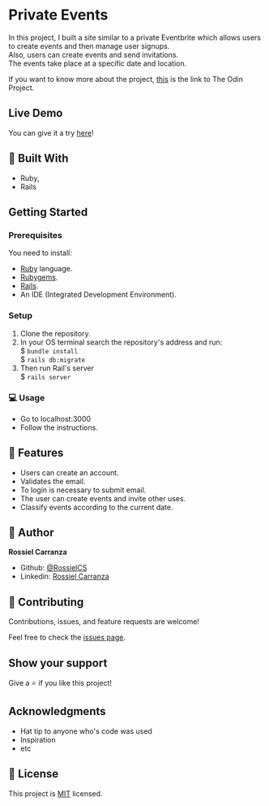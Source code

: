 # Private Events
In this project, I built a site similar to a private Eventbrite which allows users to create events and then manage user signups.   
Also, users can create events and send invitations.    
The events take place at a specific date and location.   

If you want to know more about the project, [this](https://www.theodinproject.com/courses/ruby-on-rails/lessons/associations) is the link to The Odin Project.

## Live Demo
You can give it a try [here](https://obscure-harbor-97122.herokuapp.com/)!

## :hammer:  Built With
- Ruby,
- Rails

## Getting Started

### Prerequisites
You need to install:
- [Ruby](https://www.ruby-lang.org/en/documentation/installation/) language.
- [Rubygems](https://rubygems.org/pages/download).
- [Rails](https://guides.rubyonrails.org/getting_started.html#creating-a-new-rails-project-installing-rails).
- An IDE (Integrated Development Environment).

### Setup

1. Clone the repository.
2. In your OS terminal search the repository's address and run:  
  $ `bundle install`   
  $ `rails db:migrate`   
3. Then run Rail's server   
  $ `rails server`   

### :computer:  Usage

- Go to localhost:3000
- Follow the instructions.

## :gem:  Features
* Users can create an account.
* Validates the email.
* To login is necessary to submit email.
* The user can create events and invite other uses.
* Classify events according to the current date.

## :woman:  Author

**Rossiel Carranza**

- Github: [@RossielCS](https://github.com/RossielCS)
- Linkedin: [Rossiel Carranza](https://www.linkedin.com/in/rossiel-carranza/) 

## 🤝  Contributing

Contributions, issues, and feature requests are welcome!

Feel free to check the [issues page](issues/).

## Show your support

Give a ⭐️ if you like this project!

## Acknowledgments

- Hat tip to anyone who's code was used
- Inspiration
- etc

## 📝  License

This project is [MIT](lic.url) licensed.
